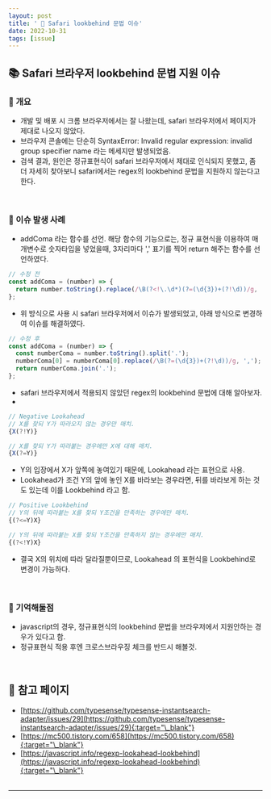 ```yaml
---
layout: post
title: ' 🧨 Safari lookbehind 문법 이슈'
date: 2022-10-31
tags: [issue]
---
```


## 📚 Safari 브라우저 lookbehind 문법 지원 이슈

### 📰 개요

- 개발 및 배포 시 크롬 브라우저에서는 잘 나왔는데, safari 브라우저에서 페이지가 제대로 나오지 않았다.
- 브라우저 콘솔에는 단순히 SyntaxError: Invalid regular expression: invalid group specifier name 라는 메세지만 발생되었음.
- 검색 결과, 원인은 정규표현식이 safari 브라우저에서 제대로 인식되지 못했고, 좀 더 자세히 찾아보니 safari에서는 regex의 lookbehind 문법을 지원하지 않는다고 한다.

<br/>

### 🔎 이슈 발생 사례

- addComa 라는 함수를 선언. 해당 함수의 기능으로는, 정규 표현식을 이용하여 매개변수로 숫자타입을 넣었을때, 3자리마다 ',' 표기를 찍어 return 해주는 함수를 선언하였다.

```javascript
// 수정 전
const addComa = (number) => {
  return number.toString().replace(/\B(?<!\.\d*)(?=(\d{3})+(?!\d))/g, ',');
};
```

- 위 방식으로 사용 시 safari 브라우저에서 이슈가 발생되었고, 아래 방식으로 변경하여 이슈를 해결하였다.

```javascript
// 수정 후
const addComa = (number) => {
  const numberComa = number.toString().split('.');
  numberComa[0] = numberComa[0].replace(/\B(?=(\d{3})+(?!\d))/g, ',');
  return numberComa.join('.');
};
```

- safari 브라우저에서 적용되지 않았던 regex의 lookbehind 문법에 대해 알아보자.
-

```javascript
// Negative Lookahead
// X를 찾되 Y가 따라오지 않는 경우만 매치.
{X(?!Y)}

// X를 찾되 Y가 따라붙는 경우에만 X에 대해 매치.
{X(?=Y)}

```

- Y의 입장에서 X가 앞쪽에 놓여있기 때문에, Lookahead 라는 표현으로 사용.
- Lookahead가 조건 Y의 앞에 놓인 X를 바라보는 경우라면, 뒤를 바라보게 하는 것도 있는데 이를 Lookbehind 라고 함.

```javascript
// Positive Lookbehind
// Y의 뒤에 따라붙는 X를 찾되 Y조건을 만족하는 경우에만 매치.
{(?<=Y)X}

// Y의 뒤에 따라붙는 X를 찾되 Y조건을 만족하지 않는 경우에만 매치.
{(?<!Y)X}
```

- 결국 X의 위치에 따라 달라질뿐이므로, Lookahead 의 표현식을 Lookbehind로 변경이 가능하다.

<br/>

### 📌 기억해둘점

- javascript의 경우, 정규표현식의 lookbehind 문법을 브라우저에서 지원안하는 경우가 있다고 함.
- 정규표현식 적용 후엔 크로스브라우징 체크를 반드시 해볼것.

<br/>

## 🎫 참고 페이지

- [https://github.com/typesense/typesense-instantsearch-adapter/issues/29](https://github.com/typesense/typesense-instantsearch-adapter/issues/29){:target="\_blank"}
- [https://mc500.tistory.com/658](https://mc500.tistory.com/658){:target="\_blank"}
- [https://javascript.info/regexp-lookahead-lookbehind](https://javascript.info/regexp-lookahead-lookbehind){:target="\_blank"}
  <br/><br/>

---
